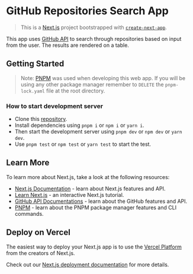 # GitHub Repositories Search App

> This is a [Next.js](https://nextjs.org/) project bootstrapped with [`create-next-app`](https://github.com/vercel/next.js/tree/canary/packages/create-next-app).

This app uses [GitHub API](https://api.github.com/en/rest/reference/search#search-repositories) to search through repositories based on input from the user. The results are rendered on a table.

## Getting Started

> Note: [PNPM](https://pnpm.io) was used when developing this web app.
> If you will be using any other package manager remember to `DELETE` the `pnpm-lock.yaml` file at the root directory.

### How to start development server

- Clone this [repository](https://github.com/irabeny89/github-webapp).
- Install dependencies using `pnpm i` or `npm i` or `yarn i`.
- Then start the development server using `pnpm dev` or `npm dev` or `yarn dev`.
- Use `pnpm test` or `npm test` or `yarn test` to start the test.

## Learn More

To learn more about Next.js, take a look at the following resources:

- [Next.js Documentation](https://nextjs.org/docs) - learn about Next.js features and API.
- [Learn Next.js](https://nextjs.org/learn) - an interactive Next.js tutorial.
- [GitHub API Documentations](https://api.github.com) - learn about the GitHub features and API.
- [PNPM](https://pnpm.io) - learn about the PNPM package manager features and CLI commands.

## Deploy on Vercel

The easiest way to deploy your Next.js app is to use the [Vercel Platform](https://vercel.com/new?utm_medium=default-template&filter=next.js&utm_source=create-next-app&utm_campaign=create-next-app-readme) from the creators of Next.js.

Check out our [Next.js deployment documentation](https://nextjs.org/docs/deployment) for more details.
